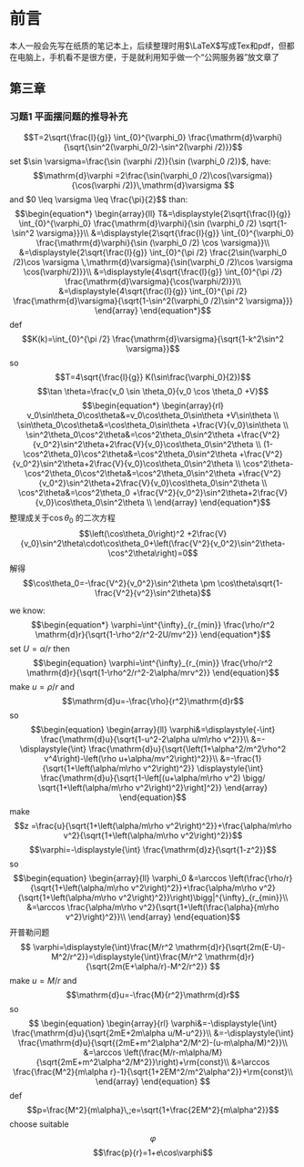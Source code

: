 # 前言
本人一般会先写在纸质的笔记本上，后续整理时用$\LaTeX$写成Tex和pdf，但都在电脑上，手机看不是很方便，于是就利用知乎做一个“公网服务器”放文章了
## 第三章
### 习题1 平面摆问题的推导补充

$$T=2\sqrt{\frac{l}{g}} \int_{0}^{\varphi_0} \frac{\mathrm{d}\varphi}{\sqrt{\sin^2(\varphi_0/2)-\sin^2(\varphi /2)}}$$ 
set $\sin \varsigma=\frac{\sin (\varphi /2)}{\sin (\varphi_0 /2)}$, have:
$$\mathrm{d}\varphi =2\frac{\sin(\varphi_0 /2)\cos(\varsigma)}{\cos(\varphi /2)}\,\mathrm{d}\varsigma $$ 
and 
$0 \leq \varsigma \leq \frac{\pi}{2}$$
than:
$$\begin{equation*}
    \begin{array}{ll}
        T&=\displaystyle{2\sqrt{\frac{l}{g}} \int_{0}^{\varphi_0} \frac{\mathrm{d}\varphi}{\sin (\varphi_0 /2) \sqrt{1-\sin^2 \varsigma}}}\\
        &=\displaystyle{2\sqrt{\frac{l}{g}} \int_{0}^{\varphi_0} \frac{\mathrm{d}\varphi}{\sin (\varphi_0 /2) \cos \varsigma}}\\
        &=\displaystyle{2\sqrt{\frac{l}{g}} \int_{0}^{\pi /2} \frac{2\sin(\varphi_0 /2)\cos \varsigma \,\mathrm{d}\varsigma}{\sin(\varphi_0 /2)\cos \varsigma \cos(\varphi/2)}}\\
        &=\displaystyle{4\sqrt{\frac{l}{g}} \int_{0}^{\pi /2} \frac{\mathrm{d}\varsigma}{\cos(\varphi/2)}}\\
        &=\displaystyle{4\sqrt{\frac{l}{g}} \int_{0}^{\pi /2} \frac{\mathrm{d}\varsigma}{\sqrt{1-\sin^2(\varphi_0 /2)\sin^2 \varsigma}}}
    \end{array}
\end{equation*}$$ 
def
$$K(k)=\int_{0}^{\pi /2} \frac{\mathrm{d}\varsigma}{\sqrt{1-k^2\sin^2 \varsigma}}$$ 
so
$$T=4\sqrt{\frac{l}{g}} K(\sin\frac{\varphi_0}{2})$$ 
$$\tan \theta=\frac{v_0 \sin \theta_0}{v_0 \cos \theta_0 +V}$$ 
$$\begin{equation*}
    \begin{array}{rl}
    v_0\sin\theta_0\cos\theta&=v_0\cos\theta_0\sin\theta +V\sin\theta \\
    \sin\theta_0\cos\theta&=\cos\theta_0\sin\theta +\frac{V}{v_0}\sin\theta \\
    \sin^2\theta_0\cos^2\theta&=\cos^2\theta_0\sin^2\theta +\frac{V^2}{v_0^2}\sin^2\theta+2\frac{V}{v_0}\cos\theta_0\sin^2\theta \\
    (1-\cos^2\theta_0)\cos^2\theta&=\cos^2\theta_0\sin^2\theta +\frac{V^2}{v_0^2}\sin^2\theta+2\frac{V}{v_0}\cos\theta_0\sin^2\theta \\
    \cos^2\theta-\cos^2\theta_0\cos^2\theta&=\cos^2\theta_0\sin^2\theta +\frac{V^2}{v_0^2}\sin^2\theta+2\frac{V}{v_0}\cos\theta_0\sin^2\theta \\
    \cos^2\theta&=\cos^2\theta_0 +\frac{V^2}{v_0^2}\sin^2\theta+2\frac{V}{v_0}\cos\theta_0\sin^2\theta \\
    \end{array}
\end{equation*}$$ 
整理成关于$\cos\theta_0$ 的二次方程
$$\left(\cos\theta_0\right)^2 +2\frac{V}{v_0}\sin^2\theta\cdot\cos\theta_0+\left(\frac{V^2}{v_0^2}\sin^2\theta-\cos^2\theta\right)=0$$ 
解得
$$\cos\theta_0=-\frac{V^2}{v_0^2}\sin^2\theta \pm \cos\theta\sqrt{1-\frac{V^2}{v^2}\sin^2\theta}$$ 

we know:
$$\begin{equation*}
    \varphi=\int^{\infty}_{r_{min}} \frac{\rho/r^2 \mathrm{d}r}{\sqrt{1-\rho^2/r^2-2U/mv^2}}
\end{equation*}$$ 
set $U=\alpha/r$  then
$$\begin{equation}
        \varphi=\int^{\infty}_{r_{min}} \frac{\rho/r^2 \mathrm{d}r}{\sqrt{1-\rho^2/r^2-2\alpha/mrv^2}}
\end{equation}$$ 
make $u=\rho/r$  and
$$\mathrm{d}u=-\frac{\rho}{r^2}\mathrm{d}r$$ 
so
$$\begin{equation}
    \begin{array}{ll}
    \varphi&=\displaystyle{-\int} \frac{\mathrm{d}u}{\sqrt{1-u^2-2\alpha u/m\rho v^2}}\\
    &=-\displaystyle{\int} \frac{\mathrm{d}u}{\sqrt{\left(1+\alpha^2/m^2\rho^2 v^4\right)-\left(\rho u+\alpha/mv^2\right)^2}}\\
    &=-\frac{1}{\sqrt{1+\left(\alpha/m\rho v^2\right)^2}} \displaystyle{\int} \frac{\mathrm{d}u}{\sqrt{1-\left[(u+\alpha/m\rho v^2) \bigg/ \sqrt{1+\left(\alpha/m\rho v^2\right)^2}\right]^2}}
    \end{array}
\end{equation}$$
make $$z =\frac{u}{\sqrt{1+\left(\alpha/m\rho v^2\right)^2}}+\frac{\alpha/m\rho v^2}{\sqrt{1+\left(\alpha/m\rho v^2\right)^2}}$$ 
$$\varphi=-\displaystyle{\int} \frac{\mathrm{d}z}{\sqrt{1-z^2}}$$ 
so
$$\begin{equation}
    \begin{array}{ll}
        \varphi_0 &=\arccos \left(\frac{\rho/r}{\sqrt{1+\left(\alpha/m\rho v^2\right)^2}}+\frac{\alpha/m\rho v^2}{\sqrt{1+\left(\alpha/m\rho v^2\right)^2}}\right)\bigg|^{\infty}_{r_{min}}\\
                &=\arccos \frac{\alpha/m\rho v^2}{\sqrt{1+\left(\frac{\alpha}{m\rho v^2}\right)^2}}\\
    \end{array}
\end{equation}$$ 
开普勒问题
$$
\varphi=\displaystyle{\int}\frac{M/r^2 \mathrm{d}r}{\sqrt{2m(E-U)-M^2/r^2}}=\displaystyle{\int}\frac{M/r^2 \mathrm{d}r}{\sqrt{2m(E+\alpha/r)-M^2/r^2}}
$$
make $u=M/r$ and
$$\mathrm{d}u=-\frac{M}{r^2}\mathrm{d}r$$ 
so
$$
\begin{equation}
    \begin{array}{rl}
        \varphi&=-\displaystyle{\int} \frac{\mathrm{d}u}{\sqrt{2mE+2m\alpha u/M-u^2}}\\
        &=-\displaystyle{\int} \frac{\mathrm{d}u}{\sqrt{(2mE+m^2\alpha^2/M^2)-(u-m\alpha/M)^2}}\\
        &=\arccos \left(\frac{M/r-m\alpha/M}{\sqrt{2mE+m^2\alpha^2/M^2}}\right)+\rm{const}\\
        &=\arccos \frac{\frac{M^2}{m\alpha r}-1}{\sqrt{1+2EM^2/m^2\alpha^2}}+\rm{const}\\
    \end{array}
\end{equation}
$$
def
$$p=\frac{M^2}{m\alpha}\,;e=\sqrt{1+\frac{2EM^2}{m\alpha^2}}$$
choose suitable $$\varphi$$
$$\frac{p}{r}=1+e\cos\varphi$$
